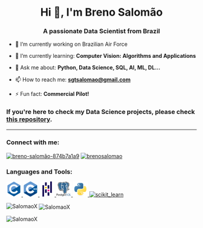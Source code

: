 <h1 align="center">Hi 👋, I'm Breno Salomão</h1>
<h3 align="center">A passionate Data Scientist from Brazil</h3>

- 🔭 I’m currently working on Brazilian Air Force

- 🌱 I’m currently learning: **Computer Vision: Algorithms and Applications**

- 💬 Ask me about: **Python, Data Science, SQL, AI, ML, DL...**

- 📫 How to reach me: **sgtsalomao@gmail.com**

- ⚡ Fun fact: **Commercial Pilot!**


### If you're here to check my **Data Science projects**, please check [this repository](https://github.com/SalomaoX/Projetos-Data-Science).

---

<h3 align="left">Connect with me:</h3>
<p align="left">
<a href="https://linkedin.com/in/breno-salomão-874b7a1a9" target="blank"><img align="center" src="https://raw.githubusercontent.com/rahuldkjain/github-profile-readme-generator/master/src/images/icons/Social/linked-in-alt.svg" alt="breno-salomão-874b7a1a9" height="30" width="40" /></a>
<a href="https://instagram.com/brenosalomao" target="blank"><img align="center" src="https://raw.githubusercontent.com/rahuldkjain/github-profile-readme-generator/master/src/images/icons/Social/instagram.svg" alt="brenosalomao" height="30" width="40" /></a>
</p>

<h3 align="left">Languages and Tools:</h3>
<p align="left"> <a href="https://www.cprogramming.com/" target="_blank" rel="noreferrer"> <img src="https://raw.githubusercontent.com/devicons/devicon/master/icons/c/c-original.svg" alt="c" width="40" height="40"/> </a> <a href="https://www.w3schools.com/cpp/" target="_blank" rel="noreferrer"> <img src="https://raw.githubusercontent.com/devicons/devicon/master/icons/cplusplus/cplusplus-original.svg" alt="cplusplus" width="40" height="40"/> </a> <a href="https://pandas.pydata.org/" target="_blank" rel="noreferrer"> <img src="https://raw.githubusercontent.com/devicons/devicon/2ae2a900d2f041da66e950e4d48052658d850630/icons/pandas/pandas-original.svg" alt="pandas" width="40" height="40"/> </a> <a href="https://www.postgresql.org" target="_blank" rel="noreferrer"> <img src="https://raw.githubusercontent.com/devicons/devicon/master/icons/postgresql/postgresql-original-wordmark.svg" alt="postgresql" width="40" height="40"/> </a> <a href="https://www.python.org" target="_blank" rel="noreferrer"> <img src="https://raw.githubusercontent.com/devicons/devicon/master/icons/python/python-original.svg" alt="python" width="40" height="40"/> </a> <a href="https://scikit-learn.org/" target="_blank" rel="noreferrer"> <img src="https://upload.wikimedia.org/wikipedia/commons/0/05/Scikit_learn_logo_small.svg" alt="scikit_learn" width="40" height="40"/> </a> </p>

<p><img align="left" src="https://github-readme-stats.vercel.app/api/top-langs?username=SalomaoX&show_icons=true&locale=en&layout=compact" alt="SalomaoX" /></p>

<p>&nbsp;<img align="center" src="https://github-readme-stats.vercel.app/api?username=SalomaoX&show_icons=true&locale=en" alt="SalomaoX" /></p>

<p><img align="center" src="https://github-readme-streak-stats.herokuapp.com/?user=SalomaoX&" alt="SalomaoX" /></p>

